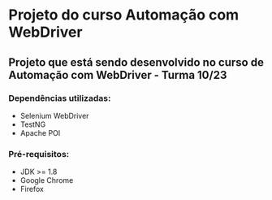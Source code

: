 # Projeto do curso Automação com WebDriver #

## Projeto que está sendo desenvolvido no curso de Automação com WebDriver - Turma 10/23 ##

### Dependências utilizadas: ###
* Selenium WebDriver
* TestNG
* Apache POI

### Pré-requisitos: ###
* JDK >= 1.8
* Google Chrome
* Firefox